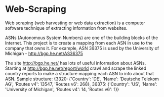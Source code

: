 # Web-Scraping
Web scraping (web harvesting or web data extraction) is a computer software technique of extracting information from websites.

ASNs (Autonomous System Numbers) are one of the building blocks of the
Internet. This project is to create a mapping from each ASN in use to the
company that owns it. For example, ASN 36375 is used by the University of
Michigan - http://bgp.he.net/AS36375
 
The site http://bgp.he.net/ has lots of useful information about ASNs. 
Starting at http://bgp.he.net/report/world crawl and scrape the linked country
reports to make a structure mapping each ASN to info about that ASN.
Sample structure:
  {3320: {'Country': 'DE',
  'Name': 'Deutsche Telekom AG',
  'Routes v4': 13547,
  'Routes v6': 268},
  36375: {'Country': 'US',
  'Name': 'University of Michigan',
  'Routes v4': 14,
  'Routes v6': 1}}
